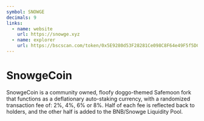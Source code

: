```yaml
---
symbol: SNOWGE
decimals: 9
links:
  - name: website
    url: https://snowge.xyz
  - name: explorer
    url: https://bscscan.com/token/0x5E9280d53F28281Ce098C8F64e49F5f5DC9Ea185
---
```


# SnowgeCoin

SnowgeCoin is a community owned, floofy doggo-themed Safemoon fork that functions as a deflationary auto-staking currency, with a randomized transaction fee of: 2%, 4%, 6% or 8%. Half of each fee is reflected back to holders, and the other half is added to the BNB/Snowge Liquidity Pool.
